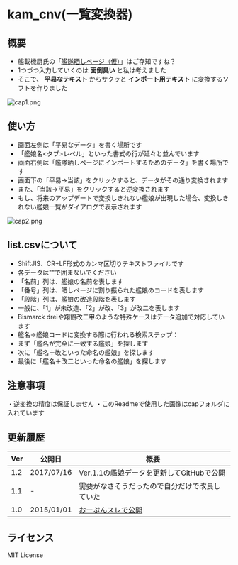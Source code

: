 # kam_cnv(一覧変換器)

## 概要
- 艦載機厨氏の「[艦隊晒しページ（仮）](http://kancolle-calc.net/kanmusu_list.html)」はご存知ですね？
- 1つづつ入力していくのは **面倒臭い** と私は考えました
- そこで、 **平易なテキスト** からサクッと **インポート用テキスト** に変換するソフトを作りました

![cap1.png](https://user-images.githubusercontent.com/3734392/28244094-008c66fc-6a1c-11e7-8e30-d5f37cbeff27.png)

## 使い方
- 画面左側は「平易なデータ」を書く場所です
 - 「艦娘名<タブ>レベル」といった書式の行が延々と並んでいます
- 画面右側は「艦隊晒しページにインポートするためのデータ」を書く場所です
- 画面下の「平易→当該」をクリックすると、データがその通り変換されます
- また、「当該→平易」をクリックすると逆変換されます
- もし、将来のアップデートで変換しきれない艦娘が出現した場合、変換しきれない艦娘一覧がダイアログで表示されます

![cap2.png](https://user-images.githubusercontent.com/3734392/28244161-95a83c42-6a1d-11e7-81b5-027a4e47a676.png)

## list.csvについて
- ShiftJIS、CR+LF形式のカンマ区切りテキストファイルです
- 各データは""で囲まないでください
- 「名前」列は、艦娘の名前を表します
- 「番号」列は、晒しページに割り振られた艦娘のコードを表します
- 「段階」列は、艦娘の改造段階を表します
 - 一般に、「1」が未改造、「2」が改、「3」が改二を表します
 - Bismarck dreiや翔鶴改二甲のような特殊ケースはデータ追加で対応しています
- 艦名→艦娘コードに変換する際に行われる検索ステップ：
 - まず「艦名が完全に一致する艦娘」を探します
 - 次に「艦名＋改といった命名の艦娘」を探します
 - 最後に「艦名＋改二といった命名の艦娘」を探します

## 注意事項
・逆変換の精度は保証しません
・このReadmeで使用した画像はcapフォルダに入れています

## 更新履歴

|Ver|公開日|概要|
|----|----|----|
|1.2|2017/07/16|Ver.1.1の艦娘データを更新してGitHubで公開|
|1.1|-|需要がなさそうだったので自分だけで改良していた|
|1.0|2015/01/01|[おーぷんスレで公開](http://uni.open2ch.net/test/read.cgi/gameswf/1420043409/679)|

## ライセンス
MIT License
